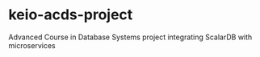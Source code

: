 # keio-acds-project
Advanced Course in Database Systems project integrating ScalarDB with microservices